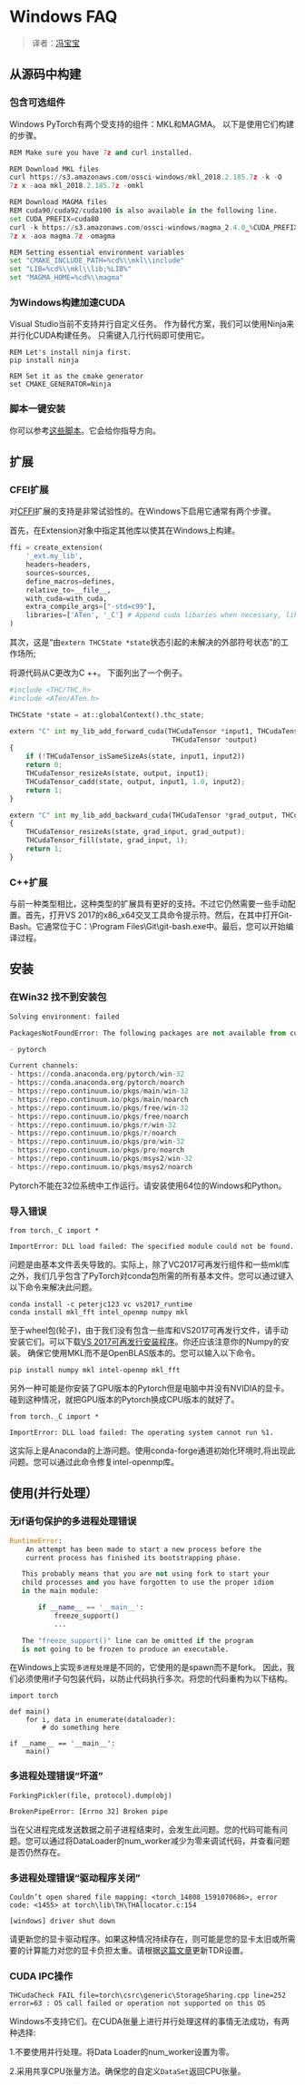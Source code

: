 # Windows FAQ  

> 译者：[冯宝宝](https://github.com/PEGASUS1993)

## 从源码中构建  

### 包含可选组件  

Windows PyTorch有两个受支持的组件：MKL和MAGMA。 以下是使用它们构建的步骤。  

```py
REM Make sure you have 7z and curl installed.

REM Download MKL files
curl https://s3.amazonaws.com/ossci-windows/mkl_2018.2.185.7z -k -O
7z x -aoa mkl_2018.2.185.7z -omkl

REM Download MAGMA files
REM cuda90/cuda92/cuda100 is also available in the following line.
set CUDA_PREFIX=cuda80
curl -k https://s3.amazonaws.com/ossci-windows/magma_2.4.0_%CUDA_PREFIX%_release.7z -o magma.7z
7z x -aoa magma.7z -omagma

REM Setting essential environment variables
set "CMAKE_INCLUDE_PATH=%cd%\\mkl\\include"
set "LIB=%cd%\\mkl\\lib;%LIB%"
set "MAGMA_HOME=%cd%\\magma"

```

### 为Windows构建加速CUDA  

Visual Studio当前不支持并行自定义任务。 作为替代方案，我们可以使用Ninja来并行化CUDA构建任务。 只需键入几行代码即可使用它。 

```
REM Let's install ninja first.
pip install ninja

REM Set it as the cmake generator
set CMAKE_GENERATOR=Ninja  
``` 

### 脚本一键安装  

你可以参考[这些脚本](https://github.com/peterjc123/pytorch-scripts)。它会给你指导方向。  

## 扩展 

### CFEI扩展  

对[CFFI](https://cffi.readthedocs.io/en/latest/)扩展的支持是非常试验性的。在Windows下启用它通常有两个步骤。

首先，在Extension对象中指定其他库以使其在Windows上构建。   

```py
ffi = create_extension(
    '_ext.my_lib',
    headers=headers,
    sources=sources,
    define_macros=defines,
    relative_to=__file__,
    with_cuda=with_cuda,
    extra_compile_args=["-std=c99"],
    libraries=['ATen', '_C'] # Append cuda libaries when necessary, like cudart
)

```  
其次，这是“由`extern THCState *state`状态引起的未解决的外部符号状态”的工作场所;

将源代码从C更改为C ++。 下面列出了一个例子。 

```py
#include <THC/THC.h>
#include <ATen/ATen.h>

THCState *state = at::globalContext().thc_state;

extern "C" int my_lib_add_forward_cuda(THCudaTensor *input1, THCudaTensor *input2,
                                        THCudaTensor *output)
{
    if (!THCudaTensor_isSameSizeAs(state, input1, input2))
    return 0;
    THCudaTensor_resizeAs(state, output, input1);
    THCudaTensor_cadd(state, output, input1, 1.0, input2);
    return 1;
}

extern "C" int my_lib_add_backward_cuda(THCudaTensor *grad_output, THCudaTensor *grad_input)
{
    THCudaTensor_resizeAs(state, grad_input, grad_output);
    THCudaTensor_fill(state, grad_input, 1);
    return 1;
}

```  

### C++扩展  

与前一种类型相比，这种类型的扩展具有更好的支持。不过它仍然需要一些手动配置。首先，打开VS 2017的x86_x64交叉工具命令提示符。然后，在其中打开Git-Bash。它通常位于C：\Program Files\Git\git-bash.exe中。最后，您可以开始编译过程。  

## 安装  

### 在Win32 找不到安装包  

```py
Solving environment: failed

PackagesNotFoundError: The following packages are not available from current channels:

- pytorch

Current channels:
- https://conda.anaconda.org/pytorch/win-32
- https://conda.anaconda.org/pytorch/noarch
- https://repo.continuum.io/pkgs/main/win-32
- https://repo.continuum.io/pkgs/main/noarch
- https://repo.continuum.io/pkgs/free/win-32
- https://repo.continuum.io/pkgs/free/noarch
- https://repo.continuum.io/pkgs/r/win-32
- https://repo.continuum.io/pkgs/r/noarch
- https://repo.continuum.io/pkgs/pro/win-32
- https://repo.continuum.io/pkgs/pro/noarch
- https://repo.continuum.io/pkgs/msys2/win-32
- https://repo.continuum.io/pkgs/msys2/noarch

```
Pytorch不能在32位系统中工作运行。请安装使用64位的Windows和Python。  

### 导入错误  

```
from torch._C import *

ImportError: DLL load failed: The specified module could not be found.
```

问题是由基本文件丢失导致的。实际上，除了VC2017可再发行组件和一些mkl库之外，我们几乎包含了PyTorch对conda包所需的所有基本文件。您可以通过键入以下命令来解决此问题。

```
conda install -c peterjc123 vc vs2017_runtime
conda install mkl_fft intel_openmp numpy mkl
```

至于wheel包(轮子)，由于我们没有包含一些库和VS2017可再发行文件，请手动安装它们。可以下载[VS 2017可再发行安装程序]((https://aka.ms/vs/15/release/VC_redist.x64.exe))。你还应该注意你的Numpy的安装。 确保它使用MKL而不是OpenBLAS版本的。您可以输入以下命令。  

```
pip install numpy mkl intel-openmp mkl_fft
```  

另外一种可能是你安装了GPU版本的Pytorch但是电脑中并没有NVIDIA的显卡。碰到这种情况，就把GPU版本的Pytorch换成CPU版本的就好了。  


```
from torch._C import *

ImportError: DLL load failed: The operating system cannot run %1.
```

这实际上是Anaconda的上游问题。使用conda-forge通道初始化环境时,将出现此问题。您可以通过此命令修复intel-openmp库。  

## 使用(并行处理）  

### 无if语句保护的多进程处理错误  

```py
RuntimeError:
    An attempt has been made to start a new process before the
    current process has finished its bootstrapping phase.

   This probably means that you are not using fork to start your
   child processes and you have forgotten to use the proper idiom
   in the main module:

       if __name__ == '__main__':
           freeze_support()
           ...

   The "freeze_support()" line can be omitted if the program
   is not going to be frozen to produce an executable.

```  

在Windows上实现`多进程处理`是不同的，它使用的是spawn而不是fork。 因此，我们必须使用if子句包装代码，以防止代码执行多次。将您的代码重构为以下结构。 

```
import torch

def main()
    for i, data in enumerate(dataloader):
        # do something here

if __name__ == '__main__':
    main()
```

### 多进程处理错误“坏道”  

```
ForkingPickler(file, protocol).dump(obj)

BrokenPipeError: [Errno 32] Broken pipe
```

当在父进程完成发送数据之前子进程结束时，会发生此问题。您的代码可能有问题。您可以通过将DataLoader的num_worker减少为零来调试代码，并查看问题是否仍然存在。  

### 多进程处理错误“驱动程序关闭”  

```
Couldn’t open shared file mapping: <torch_14808_1591070686>, error code: <1455> at torch\lib\TH\THAllocator.c:154

[windows] driver shut down
```

请更新您的显卡驱动程序。如果这种情况持续存在，则可能是您的显卡太旧或所需要的计算能力对您的显卡负担太重。请根据[这篇文章]((https://www.pugetsystems.com/labs/hpc/Working-around-TDR-in-Windows-for-a-better-GPU-computing-experience-777/).)更新TDR设置。

### CUDA IPC操作  

```
THCudaCheck FAIL file=torch\csrc\generic\StorageSharing.cpp line=252 error=63 : OS call failed or operation not supported on this OS
```

Windows不支持它们。在CUDA张量上进行并行处理这样的事情无法成功，有两种选择:  

1\.不要使用并行处理。将Data Loader的num_worker设置为零。  

2\.采用共享CPU张量方法。确保您的自定义`DataSet`返回CPU张量。

